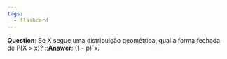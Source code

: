```yaml
---
tags:
  - flashcard
---
```

**Question**: Se X segue uma distribuição geométrica,  qual a forma fechada de P(X > x)?  ::**Answer**: (1 - p)ˆx.
<!--SR:!2024-08-02,18,270-->